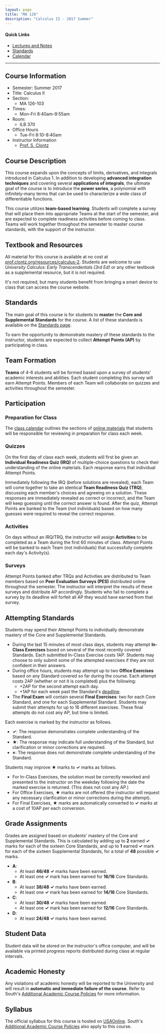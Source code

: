 ```yaml
---
layout: page
title: "MA 126"
description: "Calculus II - 2017 Summer"
---
```


#### Quick Links

- [Lectures and Notes][text]
- [Standards][standards]
- [Calendar][calendar]

---

## Course Information

* Semester: Summer 2017
* Title: Calculus II
* Section:
    * MA 126-103
* Times:
    * Mon-Fri 8:40am-9:55am
* Room:
    * ILB 370
* Office Hours
    * Tue-Fri 8:10-8:40am
* Instructor Information
    * [Prof. S. Clontz][about]


## Course Description

This course expands upon the concepts of limits, derivatives, and integrals
introduced in Calculus 1. In addition to developing **advanced
integration techniques** and covering several **applications of integrals**,
the ultimate goal of the course is
to introduce the **power series**, a polynomial with infinitely-many
terms that can be used to characterize a wide class of differentiable
functions.

This course utilizes **team-based learning**.
Students will
complete a survey that will place them into appropriate Teams at the
start of the semester, and are expected to complete readiness activities
before coming to class.
Teams will work together throughout the semester to master course
standards, with the support of the instructor.


## Textbook and Resources

All material for this course is available at no cost at
[prof.clontz.org/resources/calculus-2][text]. Students are welcome to use
*University Calculus: Early Transcendentals (3rd Ed)* or any other textbook
as a supplemental resource, but it is not required.

It's not required, but many students benefit from bringing a smart device
to class that can access the course website.


## Standards

The main goal of this course is for students to **master** the
**Core and Supplemental Standards** for the course.
A list of these standards is available on the
[Standards page][standards].

To earn the opportunity to demonstrate mastery of these standards
to the instructor, students are expected to collect
**Attempt Points (AP)** by participating in class.


## Team Formation

**Teams** of 4-6 students will be formed based upon a survey
of students' academic interests and abilities. Each student completing
this survey will earn Attempt Points.
Members of each Team will collaborate on quizzes and activities
throughout the semester.


## Participation

### Preparation for Class

The [class calendar][calendar] outlines the
sections of [online materials][text] that students will be
responsible for reviewing in preparation for class each week.

### Quizzes

On the first day of class each week, students will first be given an
**Individual Readiness Quiz (IRQ)** of multiple-choice
questions to check their understanding of the online materials.
Each response earns that individual Attempt Points.

Immediately following the IRQ (before solutions are revealed),
each Team will come together to take an
identical **Team Readiness Quiz (TRQ)**, discussing each member's choices and
agreeing on a solution. These responses are immediately revealed as correct
or incorrect, and the Team will keep guessing until the correct answer is
found. After the quiz, Attempt Points are banked to the Team (not individuals)
based on how many guesses were required to reveal the
correct response.

### Activities

On days without an IRQ/TRQ, the instructor will assign **Activities**
to be completed as a Team during the first 60 minutes of class.
Attempt Points will be banked to each Team
(not individuals) that successfully complete each day's Activity(s).

### Surveys

Attempt Points banked after TRQs and Activities are distributed
to Team members based on
**Peer Evaluation Surveys (PES)** distributed online throughout the semester.
The instructor will interpret the results of these surveys and distribute
AP accordingly. Students who fail to complete a survey by its deadline will
forfeit all AP they would have earned from that survey.



## Attempting Standards

Students may spend their Attempt Points to individually demonstrate mastery
of the Core and Supplemental Standards.

* During the last 15 minutes of most class days, students may attempt
  **In-Class Exercises** based on several of the most recently covered
  Standards.
  Each submitted In-Class Exercise costs 1AP. Students may choose to only submit
  some of the attempted exercises if they are not confident in their answers.
* During office hours, students may attempt up to two
  **Office Exercises** based on
  any Standard covered so far during the course. Each attempt costs 2AP
  (whether or not it is completed) plus the following:
    * +2AP for the second attempt each day.
    * +1AP for each week past the Standard's [deadline][standards].
* The **Final Exam** will contain several **Final Exercises**: two for each Core
  Standard, and one for each Supplemental Standard.
  Students may submit their attempts for up to 16 different exercises.
  These final attempts do not cost any AP, but time is limited.

Each exercise is marked by the instructor as follows.

* **✓**: The response demonstrates complete understanding of the Standard.
* **★**: The response may indicate full understanding of the Standard,
  but clarification or minor corrections are required.
* **×**: The response does not demonstrate complete understanding of the
  Standard.

Students may improve **★** marks to **✓** marks as follows.

* For In-Class Exercises, the solution must be correctly reworked and
  presented to the instructor on the weekday following the date the marked
  exercise is returned. (This does not cost any AP.)
* For Office Exercises, **★** marks are not offered (the instructor will
  request any necessary clarification or minor corrections during the attempt).
* For Final Exercises, **★** marks are automatically converted to **✓** marks
  at a cost of 10AP per each conversion.




## Grade Assignments

Grades are assigned based on students' mastery of the Core and Supplemental
Standards. This is calculated by adding up to **2** earned **✓** marks for each
of the sixteen Core Standards,
and up to **1** earned **✓** mark for each of the sixteen
Supplemental Standards, for a total of **48** possible **✓** marks.

* **A**:
    * At least **46/48** **✓** marks have been earned.
    * At least one **✓** mark has been earned for **16/16** Core Standards.
* **B**:
    * At least **38/48** **✓** marks have been earned.
    * At least one **✓** mark has been earned for **14/16** Core Standards.
* **C**:
    * At least **30/48** **✓** marks have been earned.
    * At least one **✓** mark has been earned for **12/16** Core Standards.
* **D**:
    * At least **24/48** **✓** marks have been earned.





## Student Data

Student data will be stored on the instructor's office computer, and will
be available via printed progress reports distributed during class at
regular intervals.


## Academic Honesty

Any violations of academic honesty will be reported to the University
and will result in **automatic and immediate failure of the course**. Refer to
South's [Additional Academic Course Policies][usacoursepolicies] for
more information.


## Syllabus

The official syllabus for this course is hosted on [USAOnline][usaonline].
South's
[Additional Academic Course Policies][usacoursepolicies] also apply to this
course.



[text]: /resources/calculus2/

[calendar]: calendar/

[standards]: standards/

[about]: /about/

[usacoursepolicies]: https://www.southalabama.edu/departments/academicaffairs/resources/policies/additionalacademiccoursepolicies.pdf



[usaonline]: #

